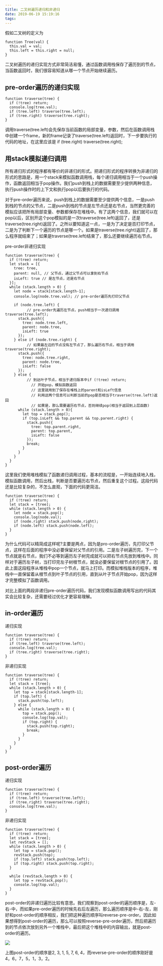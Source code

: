 ```yaml
---
title: 二叉树遍历递归和非递归
date: 2019-06-19 15:19:16
tags:
---
```

假如二叉树的定义为
```
function Tree(val) {
  this.val = val;
  this.left = this.right = null;
}
```
二叉树遍历的递归实现方式非常简洁易懂，通过函数调用栈保存了遍历到的节点，当函数返回时，我们很容易知道从哪一个节点开始继续遍历。

## pre-order遍历的递归实现
```
function traverse(tree) {
  if (!tree) return;
  console.log(tree.val);
  if (tree.left) traverse(tree.left);
  if (tree.right) traverse(tree.right);
}
```
调用traverse(tree.left)会先保存当前函数的局部变量，参数，然后在函数调用栈中创建一个frame，新的frame记录了traverse(tree.left)返回时，下一步要执行的代码的地址，在这里应该是 if (tree.right) traverse(tree.right);

## 用stack模拟递归调用
所有递归形式的程序都有等价的非递归的形式。把递归形式的程序转换为非递归的形式的思路是，用一个stack来模拟函数调用栈，每个递归调用相当于一个push操作，函数返回相当于pop操作。我们push到栈上的数据需要至少提供两种信息，执行push操作时的上下文和执行pop以后要执行的代码。

对于pre-order遍历来说，push到栈上的数据需要至少提供两个信息，一是push到栈的节点的父节点，二是push到栈的节点是左节点还是右节点，当然更完善的模拟应该把所有局部变量、参数都保存在堆栈中。有了这两个信息，我们就可以在pop以后，区别开这个pop模拟的是一次traverse(tree.left)返回了，还是traverse(tree.right)返回了。之所以要知道这一点，一是为了决定是否打印节点，二是为了判断下一个遍历的节点是哪一个。如果是traverse(tree.right)返回了，那么程序就结束了；如果是traverse(tree.left)结束了，那么还要继续遍历右节点。

pre-order非递归实现
```
function traverse(tree) {
  if (!tree) return;
  let stack = [{
    tree: tree,
    parent: null, // 父节点，通过父节点可以拿到右节点
    isLeft: true // 是左节点，还是右节点
  }];
  while (stack.length > 0) {
    let node = stack[stack.length-1];
    console.log(node.tree.val); // pre-order遍历先打印父节点

    if (node.tree.left) {
		  // pre-order先遍历左节点，push相当于一次递归调用traverse(tree.left);
      stack.push({
        tree: node.tree.left,
        parent: node.tree,
        isLeft: true
      });
    } else if (node.tree.right) {
		  // 如果最左边的节点没有左节点了，那么遍历右节点，相当于调用traverse(tree.right);
      stack.push({
        tree: node.tree.right,
        parent: node.tree,
        isLeft: false
      });
    } else {
		  // 到达叶子节点，相当于递归版本中if (!tree) return;
			// 开始pop，模拟函数返回
			// 这里就用到了保存在堆栈上的parent和isLeft信息
			// 利用这两个信息可以判断当前的pop是否相当于traverse(tree.left)返回
			// 如果是，那么需要遍历右节点，否则继续pop(相当于返回到上层函数)
      while (stack.length > 0){
        let top = stack.pop();
        if (top.isLeft && top.parent && top.parent.right) {
          stack.push({
            tree: top.parent.right,
            parent: top.parent,
            isLeft: false
          });
          break;
        } 
      }
    }
  }
}
```

这里我们使用堆栈模拟了函数递归调用过程，基本的流程是，一开始连续地入栈，模拟函数调用，然后出栈，判断是否要遍历右节点，然后重复这个过程。这段代码还是比较复杂的，不怎么直观，下面的代码更简洁。

```
function traverse(tree) {
  if (!tree) return;
  let stack = [tree];
  while (stack.length > 0) {
    let node = stack.pop();
    console.log(node.val);
    if (node.right) stack.push(node.right);
    if (node.left) stack.push(node.left);
  }
}
```
为什么代码可以精简成这样呢?主要是两点，因为是pro-order遍历，先打印父节点，这样在后面的程序中没必要保留对父节点的引用。二是左子树遍历完，下一个节点就是右节点，我们不必等到遍历左子树完成就可以把右节点先放到堆栈中。同样对于遍历左子树，当打印完左子树根节点，就没必要保留对根节点的引用了。因此上面这段程序从堆栈中pop一个节点，就马上打印。而模拟堆栈版本的程序，堆栈中一直保留着从根节点到叶子节点的引用，直到从叶子节点开始pop，因为这样才完整模拟了函数调用。

对比上面的两段非递归pre-order遍历代码，我们发现模拟函数调用写出的代码其实会比较复杂，还需要经过优化才更容易理解。

## in-order遍历

递归实现
```
function traverse(tree) {
  if (!tree) return;
  if (tree.left) traverse(tree.left);
  console.log(tree.val);
  if (tree.right) traverse(tree.right);
}
```

非递归实现
```
function traverse(tree) {
  if (!tree) return;
  let stack = [tree];
  while (stack.length > 0) {
    let top = stack[stack.length-1];
    if (top.left) {
      stack.push(top.left);
    } else {
      while (stack.length > 0) {
        top = stack.pop();
        console.log(top.val);
        if (top.right) {
          stack.push(top.right);
          break;
        }
      }
    }
  }
}
```

## post-order遍历

递归实现
```
function traverse(tree) {
  if (!tree) return;
  if (tree.left) traverse(tree.left);
  if (tree.right) traverse(tree.right);
  console.log(tree.val);
}
```

非递归实现
```
function traverse(tree) {
  if (!tree) return;
  let stack = [tree];
  let revStack = [];
  while (stack.length > 0) {
    let top = stack.pop();
    revStack.push(top);
    if (top.left) stack.push(top.left);
    if (top.right) stack.push(top.right);
  }

  while (revStack.length > 0) {
    let top = revStack.pop();
    console.log(top.val);
  }
}
```

post-order的非递归遍历比较有意思。我们观察到post-order的遍历顺序是，左-右-中，而如果pre-order遍历的时候先右后左遍历，那么遍历顺序是中-右-左，刚好和post-order的顺序相反，我们把这种遍历顺序叫reverse-pre-order。因此如果想得到post-order的遍历，那么可以按照reverse-pre-order遍历，然后把遍历到的节点依次放到另外一个堆栈中，最后把这个堆栈中的内容输出，就是post-order的遍历。

![](https://wx1.sinaimg.cn/mw690/66ae68a1ly1g46rqujxb5j20a905m0st.jpg)

上图post-order的顺序是2, 3, 1, 5, 7, 6, 4，而reverse-pre-order的顺序刚好是4，6，7，5，1，3，2。


